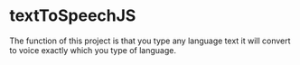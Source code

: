 # textToSpeechJS
The function of this project is that you type any language text it will convert to voice exactly which you type of language.
